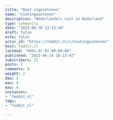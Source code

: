 ```yaml
---
title: "Niet ingezetenen" 
name: "nietingezetenen"
description: "Nederlanders niet in Nederland"
type: community
date: "2023-06-30 13:13:40"
draft: false
nsfw: false
actor_id: "https://feddit.nl/c/nietingezetenen"
host: feddit.nl
lastmod: "0001-01-01 00:00:00"
published: "2023-06-14 10:13:42"
subscribers: 15
posts: 2
comments: 8
weight: 2
dau: 3
wau: 4
mau: 4
instances:
- "feddit_nl"
tags: 
- "feddit_nl"

---
```

